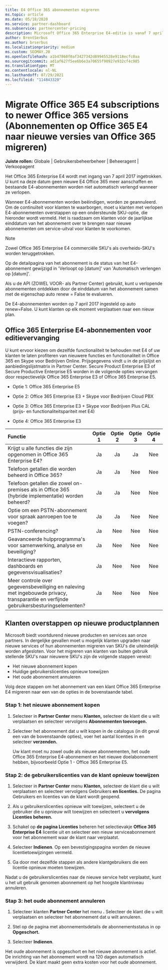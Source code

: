 ```yaml
---
title: E4 Office 365 abonnementen migreren
ms.topic: article
ms.date: 05/18/2020
ms.service: partner-dashboard
ms.subservice: partnercenter-pricing
description: Microsoft Office 365 Enterprise E4-editie is vanaf 7 april 2017 uit gebruik genomen. Meer informatie over het migreren van uw klantabonnementen naar nieuwere versies van Office 365.
author: BrentSerbus
ms.author: brserbus
ms.localizationpriority: medium
ms.custom: SEOMAY.20
ms.openlocfilehash: a1b47860f0af3427342d89945528e9118ecfc0aa
ms.sourcegitcommit: ad1af627f5ee6b6e3a70655f90927e932cf4c985
ms.translationtype: MT
ms.contentlocale: nl-NL
ms.lasthandoff: 07/29/2021
ms.locfileid: "114843320"
---
```

# <a name="migrate-office-365-e4-subscriptions-to-newer-office-365-versions"></a>Migrate Office 365 E4 subscriptions to newer Office 365 versions (Abonnementen op Office 365 E4 naar nieuwe versies van Office 365 migreren)

**Juiste rollen:** Globale | Gebruikersbeheerbeheer | Beheeragent | Verkoopagent

Het Office 365 Enterprise E4 wordt met ingang van 7 april 2017 ingetrokken. U kunt na deze datum geen nieuwe E4 Office 365 meer aanschaffen en bestaande E4-abonnementen worden niet automatisch verlengd wanneer ze verlopen.

Wanneer E4-abonnementen worden beëindigen, worden ze geannuleerd. Om de continuïteit voor klanten te waarborgen, moet u klanten met verlopen E4-abonnementen overstappen op een ondersteunde SKU-optie, die hieronder wordt vermeld. Het is raadzaam om klanten vóór de jaarlijkse einddatum van het abonnement over te brengen naar nieuwe abonnementen om service-uitval voor klanten te voorkomen. 

> [!NOTE]  
> Zowel Office 365 Enterprise E4 commerciële SKU's als overheids-SKU's worden teruggetrokken.
 
Op de detailpagina van het abonnement is de status van het E4-abonnement gewijzigd in 'Verloopt op [datum]' van 'Automatisch verlengen op [datum]'. 

Als u de API (ZOWEL VOOR- als Partner Center) gebruikt, kunt u verlopende abonnementen ontdekken door de einddatum van het abonnement samen met de eigenschap auto renew = False te evalueren. 

De E4-abonnementen worden op 7 april 2017 ingesteld op auto renew=False. U kunt klanten op elk moment verplaatsen naar een nieuw plan. 

## <a name="office-365-enterprise-e4-edition-replacement-plans"></a>Office 365 Enterprise E4-abonnementen voor editievervanging

U kunt ervoor kiezen om dezelfde functionaliteit te behouden met E4 of uw klanten te laten profiteren van nieuwere functies en functionaliteit in Office 365 en Skype voor Bedrijven Online. Prijsgegevens vindt u in de prijslijst en aanbiedingslijstmatrix in Partner Center. Secure Product Enterprise E3 of Secure Productive Enterprise E5 worden in de volgende opties vervangen door respectievelijk Office 365 Enterprise E3 of Office 365 Enterprise E5.

- Optie 1: Office 365 Enterprise E5

- Optie 2: Office 365 Enterprise E3 + Skype voor Bedrijven Cloud PBX

- Optie 3: Office 365 Enterprise E3 + Skype voor Bedrijven Plus CAL (prijs- en functionaliteitspariteit met E4)

- Optie 4: Office 365 Enterprise E3


| Functie | Optie 1 | Optie 2 | Optie 3 | Optie 4 |
| :---    | :------: |   :---:  |   :---:  |   :---:  |
| Krijgt u alle functies die zijn opgenomen in Office 365 Enterprise E4? | Ja | Ja | Ja | Nee |
| Telefoon getallen die worden beheerd in Office 365? | Ja | Ja | Nee | Nee |
| Telefoon getallen die zowel on-premises als in Office 365 (hybride implementatie) worden beheerd? | Ja | Ja | Nee | Nee |
| Optie om een PSTN-abonnement voor spraak aanroepen toe te voegen? | Ja | Ja | Nee | Nee |
| PSTN-conferencing? | Ja | Nee | Nee | Nee |
| Geavanceerde hulpprogramma's voor samenwerking, analyse en beveiliging? | Ja | Nee | Nee | Nee |
| Interactieve rapporten, dashboards en gegevensvisualisaties? | Ja | Nee | Nee | Nee | 
| Meer controle over gegevensbeveiliging en naleving met ingebouwde privacy, transparantie en verfijnde gebruikersbesturingselementen? | Ja | Nee | Nee | Nee | 

## <a name="transition-customers-to-new-product-plans"></a>Klanten overstappen op nieuwe productplannen

Microsoft biedt voortdurend nieuwe producten en services aan onze partners. In dergelijke gevallen moet u mogelijk klanten upgraden naar nieuwe services of hun abonnementen migreren van SKU's die uiteindelijk worden afgesloten. Voor het migreren van klanten van buiten gebruik stellende SKU's naar nieuwere SKU's zijn de volgende stappen vereist:

-   Het nieuwe abonnement kopen
-   Huidige gebruikerslicenties opnieuw toewijzen
-   Het oude abonnement annuleren

Volg deze stappen om het abonnement van een klant Office 365 Enterprise E4 migreren naar een van de opties in de bovenstaande tabel.

### <a name="step-1---purchase-the-new-subscription"></a>Stap 1: het nieuwe abonnement kopen

1. Selecteer in **Partner Center** menu **Klanten,** selecteer de klant die u wilt verplaatsen en selecteer vervolgens **Abonnementen toevoegen.**

2. Selecteer het abonnement dat u wilt kopen in de catalogus (in dit geval een van de bovenstaande opties), voer het aantal licenties in en selecteer **verzenden.**

   Uw klant moet nu zowel oude als nieuwe abonnementen, het oude Office 365 Enterprise E4-abonnement en het nieuwe doelabonnement hebben, bijvoorbeeld Optie 1 - Office 365 Enterprise E5.

### <a name="step-2---reassign-the-customers-users-licenses"></a>Stap 2: de gebruikerslicenties van de klant opnieuw toewijzen

1. Selecteer in **Partner Center** menu **Klanten,** selecteer de klant die u wilt verplaatsen en selecteer vervolgens Gebruikers **en licenties.** De pagina Gebruikers en licenties van de klant wordt geopend.

2. Als u gebruikerslicenties opnieuw wilt toewijzen, selecteert u de gebruiker die u opnieuw wilt toewijzen en selecteert u **vervolgens Licenties beheren.**

3. Schakel op **de pagina Licenties** beheren het selectievakje **Office 365 Enterprise E4** licentie uit en selecteer een nieuw serviceabonnement voor het abonnement waar de klant naar verplaatst.

4. Selecteer **Indienen**. Op een bevestigingspagina worden de nieuwe licentietoewijzingen vermeld.

5. Ga door met dezelfde stappen als andere klantgebruikers die een licentie opnieuw moeten toewijzen.

Nadat u de gebruikerslicenties naar de nieuwe service hebt verplaatst, kunt u het uit gebruik genomen abonnement op het hoogste klantniveau annuleren.

### <a name="step-3---cancel-the-old-subscription"></a>Stap 3: het oude abonnement annuleren

1. Selecteer klanten **Partner Center** het menu **.** Selecteer de klant die u wilt verplaatsen en selecteer het abonnement dat u wilt annuleren.

2. Stel op de pagina met abonnementsdetails de abonnementsstatus in op **Opgeschort.**

3. Selecteer **Indienen**.

Het oude abonnement is opgeschort en het nieuwe abonnement is actief. De inrichting van het abonnement wordt na 120 dagen automatisch verwijderd. De klant maakt geen extra kosten voor het oude abonnement.



 



